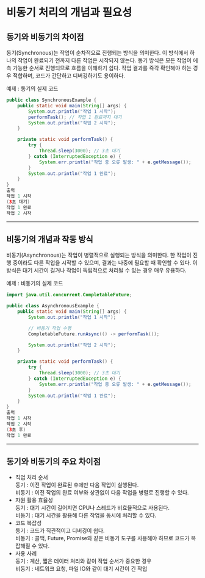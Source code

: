 # 비동기 처리의 개념과 필요성
## 동기와 비동기의 차이점
동기(Synchronous)는 작업이 순차적으로 진행되는 방식을 의미한다. 이 방식에서 하나의 작업이 완료되기 전까지 다른 작업은 시작되지 않는다.
동기 방식은 모든 작업이 에측 가능한 순서로 진행되므로 흐름을 이해하기 쉽다. 작업 결과를 즉각 확인해야 하는 경우 적합하며, 코드가 간단하고 디버깅하기도 용이하다.

예제 : 동기의 실제 코드
```java
public class SynchronousExample {
    public static void main(String[] args) {
        System.out.println("작업 1 시작");
        performTask(); // 작업 1 완료까지 대기
        System.out.println("작업 2 시작");
    }

    private static void performTask() {
        try {
            Thread.sleep(3000); // 3초 대기
        } catch (InterruptedException e) {
            System.err.println("작업 중 오류 발생: " + e.getMessage());
        }
        System.out.println("작업 1 완료");
    }
}
출력
작업 1 시작
(3초 대기)
작업 1 완료
작업 2 시작
```
-------------
## 비동기의 개념과 작동 방식
비동기(Asynchronous)는 작업이 병렬적으로 실행되는 방식을 의미한다. 한 작업이 진행 중이라도 다른 작업을 시작할 수 있으며, 결과는 나중에 필요할 때 확인할 수 있다.
이 방식은 대기 시간이 길거나 작업이 독립적으로 처리될 수 있는 경우 매우 유용하다.

예제 : 비동기의 실제 코드
```java
import java.util.concurrent.CompletableFuture;

public class AsynchronousExample {
    public static void main(String[] args) {
        System.out.println("작업 1 시작");

        // 비동기 작업 수행
        CompletableFuture.runAsync(() -> performTask());

        System.out.println("작업 2 시작");
    }

    private static void performTask() {
        try {
            Thread.sleep(3000); // 3초 대기
        } catch (InterruptedException e) {
            System.err.println("작업 중 오류 발생: " + e.getMessage());
        }
        System.out.println("작업 1 완료");
    }
}
출력
작업 1 시작
작업 2 시작
(3초 후)
작업 1 완료
```
--------
## 동기와 비동기의 주요 차이점
+ 직업 처리 순서<br>
  동기 : 이전 작업이 완료된 후에만 다음 작업이 실행된다.<br>
  비동기 : 이전 작업의 완료 여부와 상관없이 다음 작업을 병렬로 진행할 수 있다.
+ 자원 활용 효율성<br>
  동기 : 대기 시간이 길어지면 CPU나 스레드가 비효율적으로 사용된다.<br>
  비동기 : 대기 시간을 활용해 다른 작업을 동시에 처리할 수 있다.
+ 코드 복잡성<br>
  동기 : 코드가 직관적이고 디버깅이 쉽다.<br>
  비동기 : 콜백, Future, Promise와 같은 비동기 도구를 사용해야 하므로 코드가 복잡해질 수 있다.
+ 사용 사례<br>
  동기 : 계산, 짧은 데이터 처리와 같이 작업 순서가 중요한 경우<br>
  비동기 : 네트워크 요청, 파일 IO와 같이 대기 시간이 긴 작업

